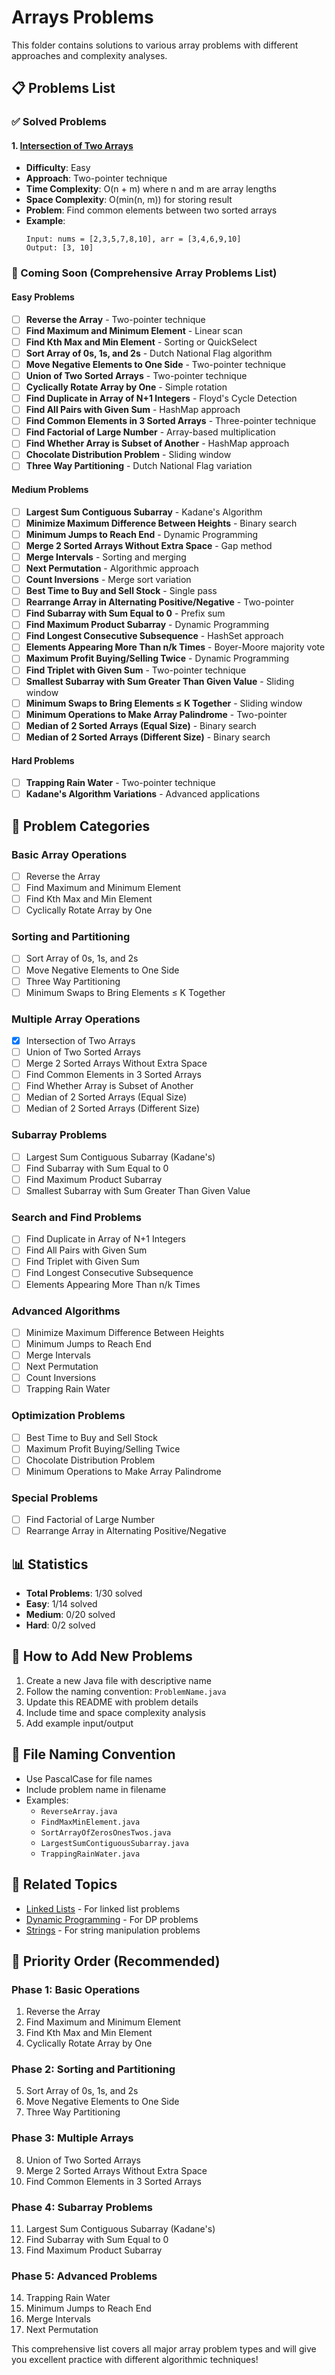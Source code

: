 # Arrays Problems

This folder contains solutions to various array problems with different approaches and complexity analyses.

## 📋 Problems List

### ✅ Solved Problems

#### 1. [Intersection of Two Arrays](./IntersectionOfTwoArrays.java)
- **Difficulty**: Easy
- **Approach**: Two-pointer technique
- **Time Complexity**: O(n + m) where n and m are array lengths
- **Space Complexity**: O(min(n, m)) for storing result
- **Problem**: Find common elements between two sorted arrays
- **Example**: 
  ```
  Input: nums = [2,3,5,7,8,10], arr = [3,4,6,9,10]
  Output: [3, 10]
  ```

### 🔄 Coming Soon (Comprehensive Array Problems List)

#### Easy Problems
- [ ] **Reverse the Array** - Two-pointer technique
- [ ] **Find Maximum and Minimum Element** - Linear scan
- [ ] **Find Kth Max and Min Element** - Sorting or QuickSelect
- [ ] **Sort Array of 0s, 1s, and 2s** - Dutch National Flag algorithm
- [ ] **Move Negative Elements to One Side** - Two-pointer technique
- [ ] **Union of Two Sorted Arrays** - Two-pointer technique
- [ ] **Cyclically Rotate Array by One** - Simple rotation
- [ ] **Find Duplicate in Array of N+1 Integers** - Floyd's Cycle Detection
- [ ] **Find All Pairs with Given Sum** - HashMap approach
- [ ] **Find Common Elements in 3 Sorted Arrays** - Three-pointer technique
- [ ] **Find Factorial of Large Number** - Array-based multiplication
- [ ] **Find Whether Array is Subset of Another** - HashMap approach
- [ ] **Chocolate Distribution Problem** - Sliding window
- [ ] **Three Way Partitioning** - Dutch National Flag variation

#### Medium Problems
- [ ] **Largest Sum Contiguous Subarray** - Kadane's Algorithm
- [ ] **Minimize Maximum Difference Between Heights** - Binary search
- [ ] **Minimum Jumps to Reach End** - Dynamic Programming
- [ ] **Merge 2 Sorted Arrays Without Extra Space** - Gap method
- [ ] **Merge Intervals** - Sorting and merging
- [ ] **Next Permutation** - Algorithmic approach
- [ ] **Count Inversions** - Merge sort variation
- [ ] **Best Time to Buy and Sell Stock** - Single pass
- [ ] **Rearrange Array in Alternating Positive/Negative** - Two-pointer
- [ ] **Find Subarray with Sum Equal to 0** - Prefix sum
- [ ] **Find Maximum Product Subarray** - Dynamic Programming
- [ ] **Find Longest Consecutive Subsequence** - HashSet approach
- [ ] **Elements Appearing More Than n/k Times** - Boyer-Moore majority vote
- [ ] **Maximum Profit Buying/Selling Twice** - Dynamic Programming
- [ ] **Find Triplet with Given Sum** - Two-pointer technique
- [ ] **Smallest Subarray with Sum Greater Than Given Value** - Sliding window
- [ ] **Minimum Swaps to Bring Elements ≤ K Together** - Sliding window
- [ ] **Minimum Operations to Make Array Palindrome** - Two-pointer
- [ ] **Median of 2 Sorted Arrays (Equal Size)** - Binary search
- [ ] **Median of 2 Sorted Arrays (Different Size)** - Binary search

#### Hard Problems
- [ ] **Trapping Rain Water** - Two-pointer technique
- [ ] **Kadane's Algorithm Variations** - Advanced applications

## 🎯 Problem Categories

### Basic Array Operations
- [ ] Reverse the Array
- [ ] Find Maximum and Minimum Element
- [ ] Find Kth Max and Min Element
- [ ] Cyclically Rotate Array by One

### Sorting and Partitioning
- [ ] Sort Array of 0s, 1s, and 2s
- [ ] Move Negative Elements to One Side
- [ ] Three Way Partitioning
- [ ] Minimum Swaps to Bring Elements ≤ K Together

### Multiple Array Operations
- [x] Intersection of Two Arrays
- [ ] Union of Two Sorted Arrays
- [ ] Merge 2 Sorted Arrays Without Extra Space
- [ ] Find Common Elements in 3 Sorted Arrays
- [ ] Find Whether Array is Subset of Another
- [ ] Median of 2 Sorted Arrays (Equal Size)
- [ ] Median of 2 Sorted Arrays (Different Size)

### Subarray Problems
- [ ] Largest Sum Contiguous Subarray (Kadane's)
- [ ] Find Subarray with Sum Equal to 0
- [ ] Find Maximum Product Subarray
- [ ] Smallest Subarray with Sum Greater Than Given Value

### Search and Find Problems
- [ ] Find Duplicate in Array of N+1 Integers
- [ ] Find All Pairs with Given Sum
- [ ] Find Triplet with Given Sum
- [ ] Find Longest Consecutive Subsequence
- [ ] Elements Appearing More Than n/k Times

### Advanced Algorithms
- [ ] Minimize Maximum Difference Between Heights
- [ ] Minimum Jumps to Reach End
- [ ] Merge Intervals
- [ ] Next Permutation
- [ ] Count Inversions
- [ ] Trapping Rain Water

### Optimization Problems
- [ ] Best Time to Buy and Sell Stock
- [ ] Maximum Profit Buying/Selling Twice
- [ ] Chocolate Distribution Problem
- [ ] Minimum Operations to Make Array Palindrome

### Special Problems
- [ ] Find Factorial of Large Number
- [ ] Rearrange Array in Alternating Positive/Negative

## 📊 Statistics
- **Total Problems**: 1/30 solved
- **Easy**: 1/14 solved
- **Medium**: 0/20 solved
- **Hard**: 0/2 solved

## 🚀 How to Add New Problems

1. Create a new Java file with descriptive name
2. Follow the naming convention: `ProblemName.java`
3. Update this README with problem details
4. Include time and space complexity analysis
5. Add example input/output

## 📝 File Naming Convention

- Use PascalCase for file names
- Include problem name in filename
- Examples: 
  - `ReverseArray.java`
  - `FindMaxMinElement.java`
  - `SortArrayOfZerosOnesTwos.java`
  - `LargestSumContiguousSubarray.java`
  - `TrappingRainWater.java`

## 🔗 Related Topics

- [Linked Lists](../LinkedLists/) - For linked list problems
- [Dynamic Programming](../DynamicProgramming/) - For DP problems
- [Strings](../Strings/) - For string manipulation problems

## 🎯 Priority Order (Recommended)

### Phase 1: Basic Operations
1. Reverse the Array
2. Find Maximum and Minimum Element
3. Find Kth Max and Min Element
4. Cyclically Rotate Array by One

### Phase 2: Sorting and Partitioning
5. Sort Array of 0s, 1s, and 2s
6. Move Negative Elements to One Side
7. Three Way Partitioning

### Phase 3: Multiple Arrays
8. Union of Two Sorted Arrays
9. Merge 2 Sorted Arrays Without Extra Space
10. Find Common Elements in 3 Sorted Arrays

### Phase 4: Subarray Problems
11. Largest Sum Contiguous Subarray (Kadane's)
12. Find Subarray with Sum Equal to 0
13. Find Maximum Product Subarray

### Phase 5: Advanced Problems
14. Trapping Rain Water
15. Minimum Jumps to Reach End
16. Merge Intervals
17. Next Permutation

This comprehensive list covers all major array problem types and will give you excellent practice with different algorithmic techniques! 